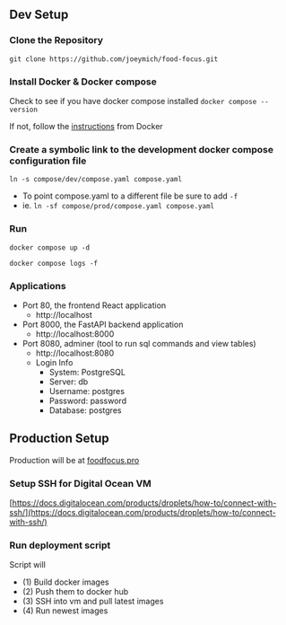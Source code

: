 ## Dev Setup

### Clone the Repository
`git clone https://github.com/joeymich/food-focus.git`

### Install Docker & Docker compose
Check to see if you have docker compose installed `docker compose --version`

If not, follow the [instructions](https://docs.docker.com/compose/install/) from Docker

### Create a symbolic link to the development docker compose configuration file
`ln -s compose/dev/compose.yaml compose.yaml`
- To point compose.yaml to a different file be sure to add `-f`
- ie. `ln -sf compose/prod/compose.yaml compose.yaml`

### Run 
`docker compose up -d`

`docker compose logs -f`

### Applications
- Port 80, the frontend React application
  - http://localhost
- Port 8000, the FastAPI backend application
  - http://localhost:8000
- Port 8080, adminer (tool to run sql commands and view tables)
  - http://localhost:8080
  - Login Info
    - System: PostgreSQL
    - Server: db
    - Username: postgres
    - Password: password
    - Database: postgres


## Production Setup
Production will be at [foodfocus.pro](https://foodfocus.pro)

### Setup SSH for Digital Ocean VM
[https://docs.digitalocean.com/products/droplets/how-to/connect-with-ssh/](https://docs.digitalocean.com/products/droplets/how-to/connect-with-ssh/)

### Run deployment script
Script will
- (1) Build docker images
- (2) Push them to docker hub
- (3) SSH into vm and pull latest images
- (4) Run newest images
